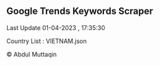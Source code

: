 

## Google Trends Keywords Scraper 
 
Last Update 01-04-2023 , 17:35:30

Country List :
VIETNAM.json



© Abdul Muttaqin 
